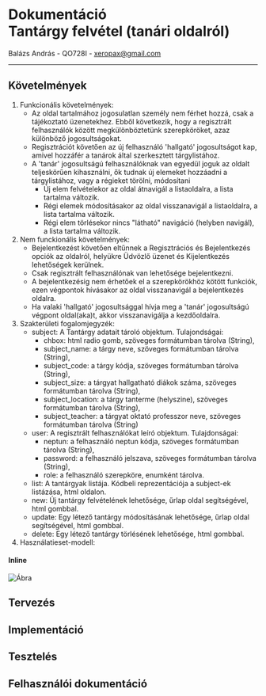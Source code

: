 # Dokumentáció </br>Tantárgy felvétel (tanári oldalról)

Balázs András - QO728I - xeropax@gmail.com

------

## Követelmények
1. Funkcionális követelmények:
    * Az oldal tartalmához jogosulatlan személy nem férhet hozzá, csak a tájékoztató üzenetekhez. Ebből következik, hogy a regisztrált felhasználók között megkülönböztetünk szerepköröket, azaz különböző jogosultságokat.
    * Regisztrációt követően az új felhasználó 'hallgató' jogosultságot kap, amivel hozzáfér a tanárok által szerkesztett tárgylistához.
    * A 'tanár' jogosultságú felhasználóknak van egyedül joguk az oldalt teljeskörűen kihasználni, ők tudnak új elemeket hozzáadni a tárgylistához, vagy a régieket törölni, módosítani 
        * Új elem felvételekor az oldal átnavigál a listaoldalra, a lista tartalma változik.
        * Régi elemek módosításakor az oldal visszanavigál a listaoldalra, a lista tartalma változik.
        * Régi elem törlésekor nincs "látható" navigáció (helyben navigál), a lista tartalma változik.
2. Nem funckionális követelmények:
    * Bejelentkezést követően eltűnnek a Regisztrációs és Bejelentkezés opciók az oldalról, helyükre Üdvözlő üzenet és Kijelentkezés lehetőségek kerülnek.
    * Csak regisztrált felhasználónak van lehetősége bejelentkezni.
    * A bejelentkezésig nem érhetőek el a szerepkörökhöz kötött funkciók, ezen végpontok hívásakor az oldal visszanavigál a bejelentkezés oldalra.
    * Ha valaki 'hallgató' jogosultsággal hívja meg a 'tanár' jogosultságú végpont oldal(aka)t, akkor visszanavigálja a kezdőoldalra.
3. Szakterületi fogalomjegyzék:
    * subject: A Tantárgy adatait tároló objektum. Tulajondságai: 
        * chbox: html radio gomb, szöveges formátumban tárolva (String),
        * subject_name: a tárgy neve, szöveges formátumban tárolva (String),
        * subject_code: a tárgy kódja, szöveges formátumban tárolva (String),
        * subject_size: a tárgyat hallgatható diákok száma, szöveges formátumban tárolva (String),
        * subject_location: a tárgy tanterme (helyszine), szöveges formátumban tárolva (String),
        * subject_teacher: a tárgyat oktató professzor neve, szöveges formátumban tárolva (String)
    * user: A regisztrált felhasználókat leíró objektum. Tulajdonságai:
        * neptun: a felhasználó neptun kódja, szöveges formátumban tárolva (String),
        * password: a felhasználó jelszava, szöveges formátumban tárolva (String),
        * role: a felhasználó szerepköre, enumként tárolva.
    * list: A tantárgyak listája. Kódbeli reprezentációja a subject-ek listázása, html oldalon.
    * new: Új tantárgy felvételének lehetősége, űrlap oldal segítségével, html gombbal.
    * update: Egy létező tantárgy módosításának lehetősége, űrlap oldal segítségével, html gombbal.
    * delete: Egy létező tantárgy törlésének lehetősége, html gombbal.
4. Használatieset-modell:

#### Inline
![Ábra](https://photos-5.dropbox.com/t/2/AAAEBjgPPAYqWMAcAP54ApThzBNBVq-RtupgDvpNIe4S5g/12/79391610/jpeg/32x32/1/_/1/2/dokum.jpg/ENGK1j0YonQgBygH/h-B-N_ap3oJbPPa6aeh4z_Ru5yGZg-5lTNAhKXl_6IU?size=1024x768&size_mode=2 "")

## Tervezés
## Implementáció
## Tesztelés
## Felhasználói dokumentáció
